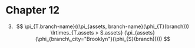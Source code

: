 # Chapter 12

3. $$ \pi_{T.branch-name}((\pi_{assets, branch-name}(\phi_{T}(branch))) \lrtimes_{T.assets > S.assets} (\pi_{assets}(\phi_{branch\_city="Brooklyn"}(\phi_{S}(branch))))) $$


